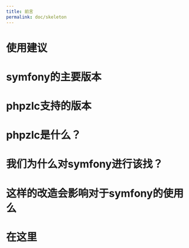 ```yaml
---
title: 前言
permalink: doc/skeleton
---
```


# 使用建议

# symfony的主要版本

# phpzlc支持的版本

# phpzlc是什么？

# 我们为什么对symfony进行该找？

# 这样的改造会影响对于symfony的使用么

# 在这里